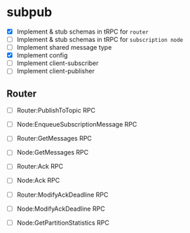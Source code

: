 # subpub

- [x] Implement & stub schemas in tRPC for `router`
- [ ] Implement & stub schemas in tRPC for `subscription node`
- [ ] Implement shared message type
- [x] Implement config
- [ ] Implement client-subscriber
- [ ] Implement client-publisher

## Router

- [ ] Router:PublishToTopic RPC
- [ ] Node:EnqueueSubscriptionMessage RPC

- [ ] Router:GetMessages RPC
- [ ] Node:GetMessages RPC

- [ ] Router:Ack RPC
- [ ] Node:Ack RPC

- [ ] Router:ModifyAckDeadline RPC
- [ ] Node:ModifyAckDeadline RPC

- [ ] Node:GetPartitionStatistics RPC

